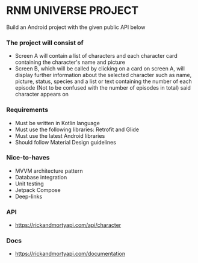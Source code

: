 # RNM UNIVERSE PROJECT #

Build an Android project with the given public API below

### The project will consist of  ###

* Screen A will contain a list of characters and each character card containing the character's name and picture
* Screen B, which will be called by clicking on a card on screen A, will display further information about the selected character such as name, picture, status, species and a list or text containing the number of each episode (Not to be confused with the number of episodes in total) said character appears on

### Requirements ###

* Must be written in Kotlin language
* Must use the following libraries: Retrofit and Glide
* Must use the latest Android libraries
* Should follow Material Design guidelines

### Nice-to-haves ###

* MVVM architecture pattern
* Database integration
* Unit testing
* Jetpack Compose
* Deep-links

### API ###

* https://rickandmortyapi.com/api/character

### Docs ###

* https://rickandmortyapi.com/documentation
